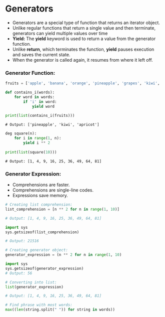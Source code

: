 # Generators
- Generators are a special type of function that returns an iterator object.
- Unlike regular functions that return a single value and then terminate, generators can yield multiple values over time
- **Yield:** The **yield** keyword is used to return a value from the generator function.
- Unlike **return**, which terminates the function, **yield** pauses execution and saves the current state.
- When the generator is called again, it resumes from where it left off.

### Generator Function:

```python
fruits = ['apple', 'banana', 'orange', 'pineapple', 'grapes', 'kiwi', 'apricot', 'mango']

def contains_i(words):
    for word in words:
        if 'i' in word:
            yield word
  
print(list(contains_i(fruits)))
```

```output
# Output: ['pineapple', 'kiwi', 'apricot']
```
```python
deg square(n):
    for i in range(1, n):
        yield i ** 2
        
print(list(square(10)))
```      

```output
# Output: [1, 4, 9, 16, 25, 36, 49, 64, 81]
```

### Generator Expression:
- Comprehensions are faster.
- Comprehensions are single-line codes.
- Expressions save memory. 

```python
# Creating list comprehension:
list_comprehension = [n ** 2 for n in range(1, 10)]

# Output: [1, 4, 9, 16, 25, 36, 49, 64, 81]
```
```python
import sys
sys.getsizeof(list_comprehension)

# Output: 21516
```

```python
# Creating generator object:
generator_expression = (n ** 2 for n in range(1, 10)

import sys
sys.getsizeof(generator_expression)
# Output: 56
```

```python
# Converting into list:
list(generator_expression)

# Output: [1, 4, 9, 16, 25, 36, 49, 64, 81]
```

```python
# Find phrase with most words:
max((len(string.split(" ")) for string in words))

``` 
